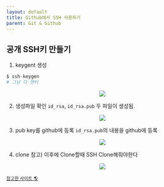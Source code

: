 ```yaml
---
layout: default
title: Github에서 SSH 사용하기
parent: Git & Github
---
```


## 공개 SSH키 만들기

1. keygent 생성
```s
$ ssh-keygen
# 그냥 다 엔터
```
<p align="center">
  <img src="https://taehyungs-programming-blog.github.io/just-the-docs/assets/images/git-github/ssh-01.png" />
</p>

2. 생성파일 확인
`id_rsa`, `id_rsa.pub` 두 파일이 생성됨.
<p align="center">
  <img src="https://taehyungs-programming-blog.github.io/just-the-docs/assets/images/git-github/ssh-02.png" />
</p>

3. pub key를 github에 등록
`id_rsa.pub`의 내용을 github에 등록
<p align="center">
  <img src="https://taehyungs-programming-blog.github.io/just-the-docs/assets/images/git-github/ssh-03.png" />
</p>

4. clone
참고) 이후에 Clone할때 SSH Clone해줘야한다
<p align="center">
  <img src="https://taehyungs-programming-blog.github.io/just-the-docs/assets/images/git-github/ssh-04.png" />
</p>

<small>[참고한 사이트 🌎](https://brunch.co.kr/@anonymdevoo/10)</small>